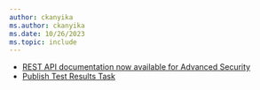 ```yaml
---
author: ckanyika
ms.author: ckanyika
ms.date: 10/26/2023
ms.topic: include
---
```


- [REST API documentation now available for Advanced Security ](#rest-api-documentation-now-available-for-advanced-security )
- [Publish Test Results Task](#publish-test-results-task)